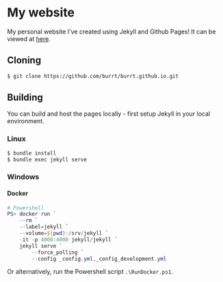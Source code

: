 # My website

My personal website I've created using Jekyll and Github Pages! It can be viewed at [here](https://burrt.github.io/).

## Cloning

```bash
$ git clone https://github.com/burrt/burrt.github.io.git
```

## Building

You can build and host the pages locally - first setup Jekyll in your local environment.

### Linux

```bash
$ bundle install
$ bundle exec jekyll serve
```

### Windows

#### Docker

```powershell
# Powershell
PS> docker run `
    --rm `
    --label=jekyll `
    --volume=${pwd}:/srv/jekyll `
    -it -p 4000:4000 jekyll/jekyll `
    jekyll serve `
        --force_polling `
        --config _config.yml,_config_development.yml
```

Or alternatively, run the Powershell script `.\RunDocker.ps1`.
